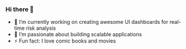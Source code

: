 ### Hi there 👋

- 🔭 I’m currently working on creating awesome UI dashboards for real-time risk analysis
- 🌱 I’m passionate about building scalable applications
- ⚡ Fun fact: I love comic books and movies
